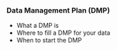 ### Data Management Plan (DMP)
 * What a DMP is
 * Where to fill a DMP for your data
 * When to start the DMP